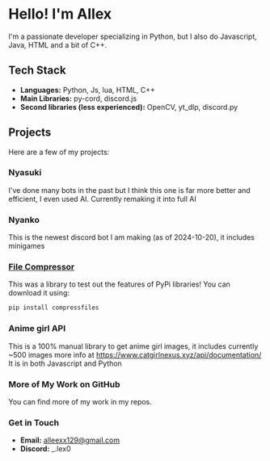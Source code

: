 # Hello! I'm Allex

I'm a passionate developer specializing in Python, but I also do Javascript, Java, HTML and a bit of C++.

## Tech Stack

- **Languages:** Python, Js, lua, HTML, C++
- **Main Libraries:** py-cord, discord.js
- **Second libraries (less experienced):** OpenCV, yt_dlp, discord.py

## Projects

Here are a few of my projects:

### Nyasuki
I've done many bots in the past but I think this one is far more better and efficient, I even used AI. Currently remaking it into full AI

### Nyanko
This is the newest discord bot I am making (as of 2024-10-20), it includes minigames

### [File Compressor](https://github.com/Alleexx129/compressfiles)
This was a library to test out the features of PyPi libraries! You can download it using:

```sh
pip install compressfiles
```

### Anime girl API
This is a 100% manual library to get anime girl images, it includes currently ~500 images more info at https://www.catgirlnexus.xyz/api/documentation/
It is in both Javascript and Python

### More of My Work on GitHub

You can find more of my work in my repos.

### Get in Touch

- **Email:** [alleexx129@gmail.com](mailto:alleexx129@gmail.com)
- **Discord:** _.lex0
